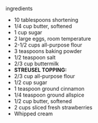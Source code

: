 ingredients

- 10 tablespoons shortening
- 1/4 cup butter, softened
- 1 cup sugar
- 2 large eggs, room temperature
- 2-1/2 cups all-purpose flour
- 3 teaspoons baking powder
- 1/2 teaspoon salt
- 2/3 cup buttermilk
- **STREUSEL TOPPING:**
- 2/3 cup all-purpose flour
- 1/2 cup sugar
- 1 teaspoon ground cinnamon
- 1/4 teaspoon ground allspice
- 1/2 cup butter, softened
- 2 cups sliced fresh strawberries
- Whipped cream